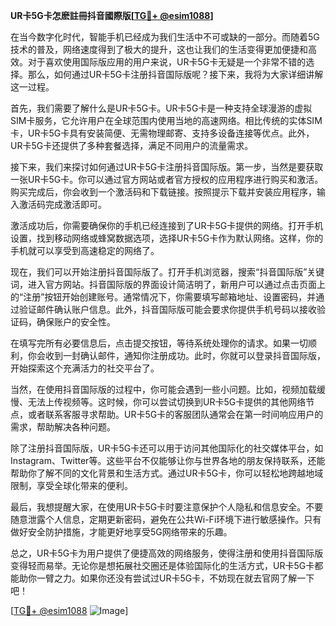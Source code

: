 **UR卡5G卡怎麽註冊抖音國際版[[TG💪+ @esim1088](https://t.me/s/esim1088)]**

在当今数字化时代，智能手机已经成为我们生活中不可或缺的一部分。而随着5G技术的普及，网络速度得到了极大的提升，这也让我们的生活变得更加便捷和高效。对于喜欢使用国际版应用的用户来说，UR卡5G卡无疑是一个非常不错的选择。那么，如何通过UR卡5G卡注册抖音国际版呢？接下来，我将为大家详细讲解这一过程。

首先，我们需要了解什么是UR卡5G卡。UR卡5G卡是一种支持全球漫游的虚拟SIM卡服务，它允许用户在全球范围内使用当地的高速网络。相比传统的实体SIM卡，UR卡5G卡具有安装简便、无需物理邮寄、支持多设备连接等优点。此外，UR卡5G卡还提供了多种套餐选择，满足不同用户的流量需求。

接下来，我们来探讨如何通过UR卡5G卡注册抖音国际版。第一步，当然是要获取一张UR卡5G卡。你可以通过官方网站或者官方授权的应用程序进行购买和激活。购买完成后，你会收到一个激活码和下载链接。按照提示下载并安装应用程序，输入激活码完成激活即可。

激活成功后，你需要确保你的手机已经连接到了UR卡5G卡提供的网络。打开手机设置，找到移动网络或蜂窝数据选项，选择UR卡5G卡作为默认网络。这样，你的手机就可以享受到高速稳定的网络了。

现在，我们可以开始注册抖音国际版了。打开手机浏览器，搜索“抖音国际版”关键词，进入官方网站。抖音国际版的界面设计简洁明了，新用户可以通过点击页面上的“注册”按钮开始创建账号。通常情况下，你需要填写邮箱地址、设置密码，并通过验证邮件确认账户信息。此外，抖音国际版可能会要求你提供手机号码以接收验证码，确保账户的安全性。

在填写完所有必要信息后，点击提交按钮，等待系统处理你的请求。如果一切顺利，你会收到一封确认邮件，通知你注册成功。此时，你就可以登录抖音国际版，开始探索这个充满活力的社交平台了。

当然，在使用抖音国际版的过程中，你可能会遇到一些小问题。比如，视频加载缓慢、无法上传视频等。这时候，你可以尝试切换到UR卡5G卡提供的其他网络节点，或者联系客服寻求帮助。UR卡5G卡的客服团队通常会在第一时间响应用户的需求，帮助解决各种问题。

除了注册抖音国际版，UR卡5G卡还可以用于访问其他国际化的社交媒体平台，如Instagram、Twitter等。这些平台不仅能够让你与世界各地的朋友保持联系，还能帮助你了解不同的文化背景和生活方式。通过UR卡5G卡，你可以轻松地跨越地域限制，享受全球化带来的便利。

最后，我想提醒大家，在使用UR卡5G卡时要注意保护个人隐私和信息安全。不要随意泄露个人信息，定期更新密码，避免在公共Wi-Fi环境下进行敏感操作。只有做好安全防护措施，才能更好地享受5G网络带来的乐趣。

总之，UR卡5G卡为用户提供了便捷高效的网络服务，使得注册和使用抖音国际版变得轻而易举。无论你是想拓展社交圈还是体验国际化的生活方式，UR卡5G卡都能助你一臂之力。如果你还没有尝试过UR卡5G卡，不妨现在就去官网了解一下吧！

[[TG💪+ @esim1088](https://t.me/s/esim1088) ![Image](https://i.postimg.cc/4NQfJmqS/Snipaste-2025-05-13-00-14-12.png)]